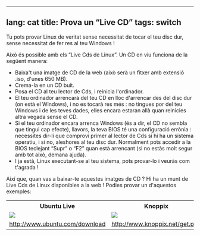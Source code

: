 

---
lang: cat
title: Prova un “Live CD”
tags: switch
---

Tu pots provar Linux de veritat sense necessitat de tocar el teu disc dur, sense necessitat de fer res al teu Windows !

Això és possible amb els “Live Cds de Linux”. Un CD en viu funciona de la següent manera:

<ul>

<li>Baixa't una imatge de CD de la web (això serà un fitxer amb extensió .iso, d'unes 650 MB).</li>
<li>Crema-la en un CD buit.</li>
<li>Posa el CD al teu lector de Cds, i reinicia l'ordinador.</li>
<li>El teu ordinador arrencarà del teu CD en lloc d'arrencar des del disc dur (on està el Windows), i no es tocarà res més : no tingues por del teu Windows i de les teves dades, elles encara estaran allà quan reinicies altra vegada sense el CD.</li>
<li>Si el teu ordinador encara arrenca Windows (és a dir, el CD no sembla que tingui cap efecte), llavors, la teva BIOS té una configuració errònia : necessites dir-li que comprovi primer al lector de Cds si hi ha un sistema operatiu, i si no, aleshores al teu disc dur. Normalment pots accedir a la BIOS teclejant “Supr” o “F2” quan està arrencant (si no estàs molt segur amb tot això, demana ajuda).</li>
<li>I ja està, Linux executant-se al teu sistema, pots provar-lo i veuràs com t'agrada !</li>

</ul>

Així que, quan vas a baixar-te aquestes imatges de CD ? Hi ha un munt de Live Cds de Linux disponibles a la web ! Podies provar un d'aquestos exemples:

<table cols="2">
<tr>
<th>Ubuntu Live</th>
<th>Knoppix</th>
</tr>

<tr>
<td><a href="Images/ubuntu.png"><img src="Images/ubuntu_thumbnail.png" /></a></td>
<td><a href="Images/knoppix.png"><img src="Images/knoppix_thumbnail.png" /></a></td>
</tr>

<tr>
<td><a 
href="http://www.ubuntu.com/download">http://www.ubuntu.com/download</a></td>
<td><a 
href="http://www.knoppix.net/get.php">http://www.knoppix.net/get.php</a></td>
</tr>

</table>

